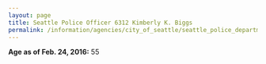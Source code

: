 ```yaml
---
layout: page
title: Seattle Police Officer 6312 Kimberly K. Biggs
permalink: /information/agencies/city_of_seattle/seattle_police_department/copbook/6312/
---
```


**Age as of Feb. 24, 2016:** 55

